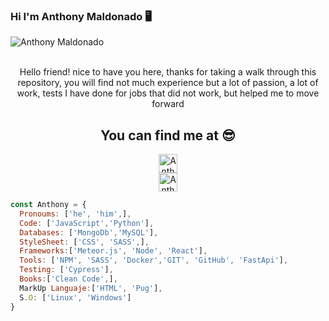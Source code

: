### Hi I'm Anthony Maldonado 🖥️
 
 <div>
  <img
    align="center"
    alt="Anthony Maldonado"
    src="https://user-images.githubusercontent.com/71196901/117372041-e679c700-ae96-11eb-963a-5241f7dd928e.jpeg"
  />
 <br>
 <br>
  <p style="text-align: center;">Hello friend! nice to have you here, thanks for taking a walk through this repository, you will find not much experience but a lot of passion, a lot of work, tests I have done for jobs that did not work, but helped me to move forward</p>
</div>

<!--
**AnthonyMaldonadoCss/AnthonyMaldonadoCss** is a ✨ _special_ ✨ repository because its `README.md` (this file) appears on your GitHub profile.
Here are some ideas to get you started:

- 🔭 I’m currently working on ...
- 🌱 I’m currently learning ...
- 👯 I’m looking to collaborate on ...
- 🤔 I’m looking for help with ...
- 💬 Ask me about ...
- 📫 How to reach me: ...
- 😄 Pronouns: ...
- ⚡ Fun fact: ...
-->

<h2 align="center">You can find me at 😎</h2>

<p align="center">
  <a href="https://twitter.com/Anthony_Vim/" target="_blank">
    <img src="https://www.vectorlogo.zone/logos/twitter/twitter-tile.svg" alt="Anthony Maldonado Twitter" height="30" width="30">
  </a>
 <br>
  <a href="https://www.linkedin.com/in/anthony-maldonado-software-developer/" target="_blank">
    <img src="https://www.vectorlogo.zone/logos/linkedin/linkedin-icon.svg" alt="Anthony Maldonado LinkedIn Profile" height="30" width="30">
  </a>
</p>

```js
const Anthony = { 
  Pronoums: ['he', 'him',],
  Code: ['JavaScript','Python'],
  Databases: ['MongoDb','MySQL'],
  StyleSheet: ['CSS', 'SASS',],
  Frameworks:['Meteor.js', 'Node', 'React'],
  Tools: ['NPM', 'SASS', 'Docker','GIT', 'GitHub', 'FastApi'],
  Testing: ['Cypress'],
  Books:['Clean Code',],
  MarkUp Languaje:['HTML', 'Pug'],
  S.O: ['Linux', 'Windows']
}
```
